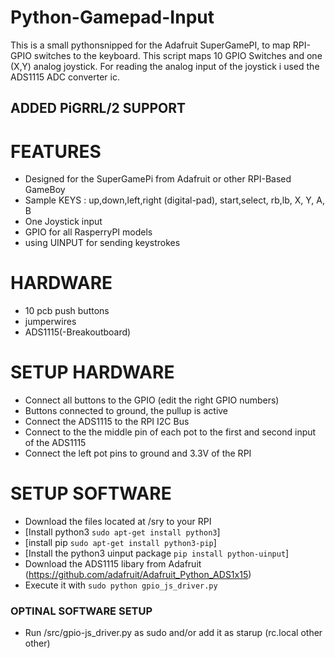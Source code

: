 # Python-Gamepad-Input
This is a small pythonsnipped for the Adafruit SuperGamePI, to map RPI-GPIO switches to the keyboard.
This script maps 10 GPIO Switches and one (X,Y) analog joystick. 
For reading the analog input of the joystick i used the ADS1115 ADC converter ic.

## ADDED PiGRRL/2 SUPPORT

# FEATURES
* Designed for the SuperGamePi from Adafruit or other RPI-Based GameBoy
* Sample KEYS : up,down,left,right (digital-pad), start,select, rb,lb, X, Y, A, B
* One Joystick input
* GPIO for all RasperryPI models
* using UINPUT for sending keystrokes

# HARDWARE
* 10 pcb push buttons
* jumperwires
* ADS1115(-Breakoutboard)

# SETUP HARDWARE
* Connect all buttons to the GPIO (edit the right GPIO numbers)
* Buttons connected to ground, the pullup is active
* Connect the ADS1115 to the RPI I2C Bus
* Connect to the the middle pin of each pot to the first and second input of the ADS1115
* Connect the left pot pins to ground and 3.3V of the RPI

# SETUP SOFTWARE
* Download the files located at /sry to your RPI
* [Install python3 `sudo apt-get install python3`]
* [install pip `sudo apt-get install python3-pip`]
* [Install the python3 uinput package `pip install python-uinput`]
* Download the ADS1115 libary from Adafruit (https://github.com/adafruit/Adafruit_Python_ADS1x15)
* Execute it with `sudo python gpio_js_driver.py`
### OPTINAL SOFTWARE SETUP
* Run /src/gpio-js_driver.py as sudo and/or add it as starup (rc.local other other)


